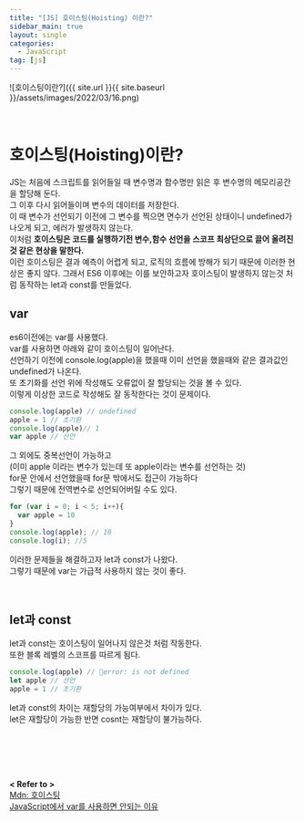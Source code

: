 ```yaml
---
title: "[JS] 호이스팅(Hoisting) 이란?"
sidebar_main: true
layout: single
categories: 
  - JavaScript  
tag: [js]
---
```


![호이스팅이란?]({{ site.url }}{{ site.baseurl }}/assets/images/2022/03/16.png)

<br />

# 호이스팅(Hoisting)이란?

JS는 처음에 스크립트를 읽어들일 때 변수명과 함수명만 읽은 후 변수명의 메모리공간을 할당해 둔다.  
그 이후 다시 읽어들이며 변수의 데이터를 저장한다.  
이 때 변수가 선언되기 이전에 그 변수를 찍으면 면수가 선언된 상태이니 undefined가 나오게 되고, 에러가 발생하지 않는다.  
이처럼 **호이스팅은 코드를 실행하기전 변수,함수 선언을 스코프 최상단으로 끌어 올려진것 같은 현상을 말한다.**   
이런 호이스팅은 결과 예측이 어렵게 되고, 로직의 흐름에 방해가 되기 때문에 이러한 현상은 좋지 않다. 
그래서 ES6 이후에는 이를 보안하고자 호이스팅이 발생하지 않는것 처럼 동작하는 let과 const를 만들었다.

## var 

es6이전에는 var를 사용했다.  
var를 사용하면 아래와 같이 호이스팅이 일어난다.  
선언하기 이전에 console.log(apple)을 했을때 이미 선언을 했을때와 같은 결과값인 undefined가 나온다.  
또 초기화를 선언 위에 작성해도 오류없이 잘 할당되는 것을 볼 수 있다.  
이렇게 이상한 코드로 작성해도 잘 동작한다는 것이 문제이다. 

```js
console.log(apple) // undefined
apple = 1 // 초기환
console.log(apple)// 1
var apple // 선언
```

그 외에도 중복선언이 가능하고  
(이미 apple 이라는 변수가 있는데 또 apple이라는 변수를 선언하는 것)  
for문 안에서 선언했을때 for문 밖에서도 접근이 가능하다  
그렇기 때문에 전역변수로 선언되어버릴 수도 있다.  

```js
for (var i = 0; i < 5; i++){
  var apple = 10
}
console.log(apple); // 10
console.log(i); //5
```

이러한 문제들을 해결하고자 let과 const가 나왔다.  
그렇기 때문에 var는 가급적 사용하지 않는 것이 좋다.

<br/>

## let과 const 

let과 const는 호이스팅이 일어나지 않은것 처럼 작동한다.  
또한 블록 레벨의 스코프를 따르게 됨다.  

```js
console.log(apple) // 🚨error: is not defined
let apple // 선언
apple = 1 // 초기환
```

let과 const의 차이는 재할당의 가능여부에서 차이가 있다.  
let은 재할당이 가능한 반면 cosnt는 재할당이 불가능하다.

<br /><br /><br /><br />

**< Refer to >**  
[Mdn: 호이스팅](https://developer.mozilla.org/ko/docs/Glossary/Hoisting)  
[JavaScript에서 var를 사용하면 안되는 이유](https://hoondev.tistory.com/101)